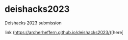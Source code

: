 # deishacks2023
Deishacks 2023 submission

link (https://archerheffern.github.io/deishacks2023/)[here]
